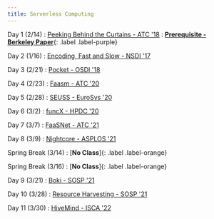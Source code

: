 ```yaml
---
title: Serverless Computing
---
```


Day 1 (2/14)
 : [Peeking Behind the Curtains - ATC '18](https://www.usenix.org/system/files/conference/atc18/atc18-wang-liang.pdf)
 : [**Prerequisite - Berkeley Paper**](https://www2.eecs.berkeley.edu/Pubs/TechRpts/2019/EECS-2019-3.pdf){: .label .label-purple}

Day 2 (1/16)
 : [Encoding, Fast and Slow - NSDI '17](https://www.usenix.org/system/files/conference/nsdi17/nsdi17-fouladi.pdf)

Day 3 (2/21)
 : [Pocket - OSDI '18](https://www.usenix.org/conference/osdi18/presentation/klimovic)

Day 4 (2/23)
 : [Faasm - ATC '20](https://www.usenix.org/conference/atc20/presentation/shillaker)

Day 5 (2/28)
 : [SEUSS - EuroSys '20](https://dl.acm.org/doi/pdf/10.1145/3342195.3392698)

Day 6 (3/2)
 : [funcX - HPDC '20](https://dl.acm.org/doi/pdf/10.1145/3369583.3392683)

Day 7 (3/7)
 : [FaaSNet - ATC '21](https://www.usenix.org/conference/atc21/presentation/wang-ao)

Day 8 (3/9)
 : [Nightcore - ASPLOS '21](https://www.cs.utexas.edu/users/witchel/pubs/jia21asplos-nightcore.pdf)

Spring Break (3/14)
 : [**No Class**]{: .label .label-orange}

Spring Break (3/16)
 : [**No Class**]{: .label .label-orange}

Day 9 (3/21)
 : [Boki - SOSP '21](https://dl.acm.org/doi/10.1145/3477132.3483541)

Day 10 (3/28)
 : [Resource Harvesting - SOSP '21](https://dl.acm.org/doi/10.1145/3477132.3483580)

Day 11 (3/30)
: [HiveMind - ISCA '22](https://www.csl.cornell.edu/~delimitrou/papers/2022.isca.hivemind.pdf)

